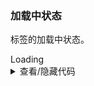 ### 加载中状态

标签的加载中状态。

<div class="cell-demo vp-raw">
  <yc-tag loading>Loading</yc-tag>
</div>

<details>
<summary>查看/隐藏代码</summary>

```vue
<template>
  <yc-tag loading>Loading</yc-tag>
</template>
```

</details>
